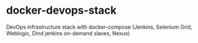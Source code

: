 # docker-devops-stack
DevOps infrastructure stack with docker-compose (Jenkins, Selenium Grid, Weblogic, Dind jenkins on-demand slaves, Nexus)
